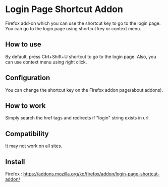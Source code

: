 # Login Page Shortcut Addon
Firefox add-on which you can use the shortcut key to go to the login page.
You can go to the login page using shortcut key or context menu.

## How to use
By default, press Ctrl+Shift+U shortcut to go to the login page.
Also, you can use context menu using right click.

## Configuration
You can change the shortcut key on the Firefox addon page(about:addons).

## How to work
Simply search the href tags and redirects if "login" string exists in url.

## Compatibility
It may not work on all sites.

## Install
Firefox : https://addons.mozilla.org/ko/firefox/addon/login-page-shortcut-addon/

